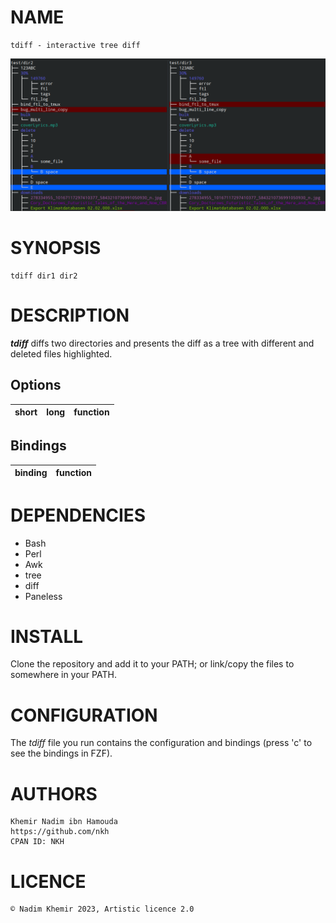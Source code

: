 # NAME

	tdiff - interactive tree diff

![GUI](https://github.com/nkh/tdiff/blob/main/media/tdiff.png)

# SYNOPSIS

	tdiff dir1 dir2

# DESCRIPTION

***tdiff*** diffs two directories and presents the diff as a tree with different and deleted files highlighted.

## Options

| short      | long          | function                                         |
| ---------- | ------------- | ------------------------------------------------ |

## Bindings

| binding | function                       |
| ------- | ------------------------------ |

# DEPENDENCIES

- Bash
- Perl
- Awk
- tree
- diff
- Paneless 

# INSTALL

Clone the repository and add it to your PATH; or link/copy the files to somewhere in your PATH.

# CONFIGURATION

The *tdiff* file you run contains the configuration and bindings (press 'c' to see the bindings in FZF).

# AUTHORS

    Khemir Nadim ibn Hamouda
    https://github.com/nkh
    CPAN ID: NKH
    
# LICENCE

	© Nadim Khemir 2023, Artistic licence 2.0
